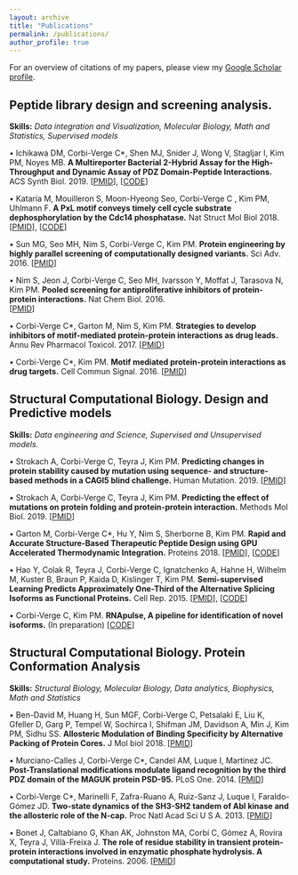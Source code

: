 ```yaml
---
layout: archive
title: "Publications"
permalink: /publications/
author_profile: true
---
```


For an overview of citations of my papers, please view my [Google Scholar profile](https://scholar.google.ca/citations?user=faDYpP8AAAAJ&hl=en).


## Peptide library design and screening analysis. 
  **Skills:** _Data integration and Visualization, Molecular Biology, Math and Statistics, Supervised models_
  
• Ichikawa DM, Corbi-Verge C*, Shen MJ, Snider J, Wong V, Stagljar I, Kim PM, Noyes MB. **A Multireporter Bacterial 2-Hybrid Assay for the High-Throughput and Dynamic Assay of PDZ Domain-Peptide Interactions.** ACS Synth Biol. 2019. 
[[PMID](https://www.ncbi.nlm.nih.gov/pubmed/30969105)], [[CODE](https://gitlab.com/kimlab/ngskit)]

• Kataria M, Mouilleron S, Moon-Hyeong Seo,  Corbi-Verge C , Kim PM, Uhlmann F. **A PxL motif conveys timely cell cycle substrate dephosphorylation by the Cdc14 phosphatase.** Nat Struct Mol Biol 2018. 
 [[PMID](https://www.ncbi.nlm.nih.gov/pubmed/30455435)], [[CODE](https://gitlab.com/kimlab/ngskit)]

• Sun MG, Seo MH, Nim S, Corbi-Verge C, Kim PM. **Protein engineering by highly parallel screening of computationally designed variants.** Sci Adv. 2016. 
  [[PMID](https://www.ncbi.nlm.nih.gov/pubmed/27453948)]

• Nim S, Jeon J, Corbi-Verge C, Seo MH, Ivarsson Y, Moffat J, Tarasova N, Kim PM. **Pooled screening for antiproliferative inhibitors of protein-protein interactions.** Nat Chem Biol. 2016.  
  [[PMID](https://www.ncbi.nlm.nih.gov/pubmed/26900867)]

• Corbi-Verge C*, Garton M, Nim S, Kim PM. **Strategies to develop inhibitors of motif-mediated protein-protein interactions as drug leads.**  Annu Rev Pharmacol Toxicol. 2017. 
  [[PMID](https://www.ncbi.nlm.nih.gov/pubmed/27618737)]

• Corbi-Verge C*, Kim PM. **Motif mediated protein-protein interactions as drug targets.** Cell Commun Signal.  2016. 
[[PMID](https://www.ncbi.nlm.nih.gov/pubmed/26936767)]



## Structural Computational Biology. Design and Predictive models
   **Skills:** _Data engineering and Science, Supervised and Unsupervised models._

• Strokach A, Corbi-Verge C, Teyra J, Kim PM. **Predicting changes in protein stability caused by mutation using sequence- and structure-based methods in a CAGI5 blind challenge.** Human Mutation. 2019.
  [[PMID](https://www.ncbi.nlm.nih.gov/pubmed/31243847)] 
 
• Strokach A, Corbi-Verge C, Teyra J, Kim PM. **Predicting the effect of mutations on protein folding and protein-protein interaction.** Methods Mol Biol. 2019.
  [[PMID](https://www.ncbi.nlm.nih.gov/pubmed/30298389)]
  
• Garton M,  Corbi-Verge C*, Hu Y, Nim S, Sherborne B,  Kim PM. **Rapid and Accurate Structure‐Based Therapeutic Peptide Design using GPU Accelerated Thermodynamic Integration.** Proteins 2018.
  [[PMID](https://www.ncbi.nlm.nih.gov/pubmed/30520126)], [[CODE](https://gitlab.com/kimlab/rapid)] 
  
• Hao Y, Colak R, Teyra J, Corbi-Verge C, Ignatchenko A, Hahne H, Wilhelm M, Kuster B, Braun P, Kaida D, Kislinger T, Kim PM. **Semi-supervised Learning Predicts Approximately One-Third of the Alternative Splicing Isoforms as Functional Proteins.** Cell Rep. 2015. 
  [[PMID](https://www.ncbi.nlm.nih.gov/pubmed/26146086)], [[CODE](https://gitlab.com/kimlab/pulse)] 

• Corbi-Verge C, Kim PM. **RNApulse, A pipeline for identification of novel isoforms.** (In preparation)
  [[CODE](https://gitlab.com/kimlab/rnapulse)]



## Structural Computational Biology. Protein Conformation Analysis
   **Skills:** _Structural Biology, Molecular Biology, Data analytics, Biophysics, Math and Statistics_
   
• Ben-David M, Huang H, Sun MGF, Corbi-Verge C, Petsalaki E, Liu K, Gfeller D, Garg P, Tempel W, Sochirca I, Shifman JM, Davidson A, Min J, Kim PM, Sidhu SS. **Allosteric Modulation of Binding Specificity by Alternative Packing of Protein Cores.** J Mol biol 2018.
  [[PMID](https://www.ncbi.nlm.nih.gov/pubmed/30471255)]
  
• Murciano-Calles J, Corbi-Verge C*, Candel AM, Luque I, Martinez JC. **Post-Translational modifications modulate ligand recognition by the third PDZ domain of the MAGUK protein PSD-95.** PLoS One. 2014.
  [[PMID](https://www.ncbi.nlm.nih.gov/pubmed/24587199)]

• Corbi-Verge C*, Marinelli F, Zafra-Ruano A, Ruiz-Sanz J, Luque I, Faraldo-Gómez JD. **Two-state dynamics of the SH3-SH2 tandem of Abl kinase and the allosteric role of the N-cap.** Proc Natl Acad Sci U S A. 2013.
  [[PMID](https://www.ncbi.nlm.nih.gov/pubmed/23959873)]

• Bonet J, Caltabiano G, Khan AK, Johnston MA, Corbí C, Gómez A, Rovira X, Teyra J, Villà-Freixa J. **The role of residue stability in transient protein-protein interactions involved in enzymatic phosphate hydrolysis. A computational study.** Proteins. 2006. 
  [[PMID](https://www.ncbi.nlm.nih.gov/pubmed/16374872)]
